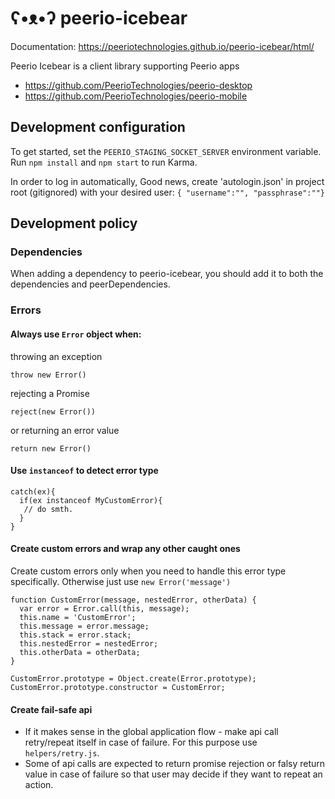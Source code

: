 # ʕ•ᴥ•ʔ peerio-icebear

Documentation: https://peeriotechnologies.github.io/peerio-icebear/html/

Peerio Icebear is a client library supporting Peerio apps
* https://github.com/PeerioTechnologies/peerio-desktop
* https://github.com/PeerioTechnologies/peerio-mobile

## Development configuration

To get started, set the `PEERIO_STAGING_SOCKET_SERVER` environment variable. Run `npm install` and `npm start` to run Karma. 

In order to log in automatically, Good news, create 'autologin.json' in project root (gitignored) with your desired user: `{ "username":"", "passphrase":""}`

## Development policy

### Dependencies

When adding a dependency to peerio-icebear, you should add it to both the dependencies and peerDependencies. 


### Errors

#### Always use `Error` object when:   
throwing an exception

```
throw new Error()
```
rejecting a Promise
```
reject(new Error())
```
or returning an error value
```
return new Error()
```

#### Use `instanceof` to detect error type
```
catch(ex){
  if(ex instanceof MyCustomError){
   // do smth.
  }
}
```

#### Create custom errors and wrap any other caught ones
Create custom errors only when you need to handle this error type specifically.
Otherwise just use `new Error('message')` 
```
function CustomError(message, nestedError, otherData) {
  var error = Error.call(this, message);
  this.name = 'CustomError';
  this.message = error.message;
  this.stack = error.stack;
  this.nestedError = nestedError;
  this.otherData = otherData;
}

CustomError.prototype = Object.create(Error.prototype);
CustomError.prototype.constructor = CustomError;

```


#### Create fail-safe api

- If it makes sense in the global application flow - make api call retry/repeat itself in case of failure.
For this purpose use `helpers/retry.js`.
- Some of api calls are expected to return promise rejection or falsy return value in case of failure so that user may
decide if they want to repeat an action.
